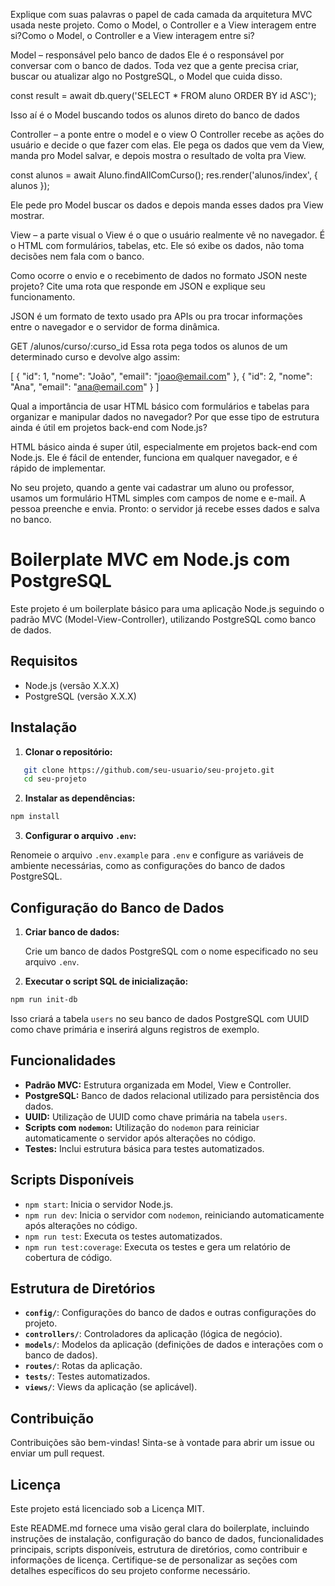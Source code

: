 
Explique com suas palavras o papel de cada camada da arquitetura MVC usada neste projeto.
Como o Model, o Controller e a View interagem entre si?Como o Model, o Controller e a View interagem entre si?


Model – responsável pelo banco de dados
Ele é o responsável por conversar com o banco de dados. Toda vez que a gente precisa criar, buscar ou atualizar algo no PostgreSQL, o Model que cuida disso.

const result = await db.query('SELECT * FROM aluno ORDER BY id ASC');

Isso aí é o Model buscando todos os alunos direto do banco de dados

Controller – a ponte entre o model e o view
O Controller recebe as ações do usuário e decide o que fazer com elas. Ele pega os dados que vem da View, manda pro Model salvar, e depois mostra o resultado de volta pra View.

const alunos = await Aluno.findAllComCurso();
res.render('alunos/index', { alunos });

Ele pede pro Model buscar os dados e depois manda esses dados pra View mostrar.

View – a parte visual
o View é o que o usuário realmente vê no navegador. É o HTML com formulários, tabelas, etc. Ele só exibe os dados, não toma decisões nem fala com o banco.



Como ocorre o envio e o recebimento de dados no formato JSON neste projeto?
Cite uma rota que responde em JSON e explique seu funcionamento.


JSON é um formato de texto usado pra APIs ou pra trocar informações entre o navegador e o servidor de forma dinâmica.

GET /alunos/curso/:curso_id
Essa rota pega todos os alunos de um determinado curso e devolve algo assim:

[
  { "id": 1, "nome": "João", "email": "joao@email.com" },
  { "id": 2, "nome": "Ana", "email": "ana@email.com" }
]



Qual a importância de usar HTML básico com formulários e tabelas para organizar e manipular dados no navegador?
Por que esse tipo de estrutura ainda é útil em projetos back-end com Node.js?

HTML básico ainda é super útil, especialmente em projetos back-end com Node.js. Ele é fácil de entender, funciona em qualquer navegador, e é rápido de implementar.

No seu projeto, quando a gente vai cadastrar um aluno ou professor, usamos um formulário HTML simples com campos de nome e e-mail. A pessoa preenche e envia. Pronto: o servidor já recebe esses dados e salva no banco.


# Boilerplate MVC em Node.js com PostgreSQL

Este projeto é um boilerplate básico para uma aplicação Node.js seguindo o padrão MVC (Model-View-Controller), utilizando PostgreSQL como banco de dados.

## Requisitos

- Node.js (versão X.X.X)
- PostgreSQL (versão X.X.X)

## Instalação

1. **Clonar o repositório:**

```bash
   git clone https://github.com/seu-usuario/seu-projeto.git
   cd seu-projeto
```

2. **Instalar as dependências:**
    
```bash
npm install
```
    
3. **Configurar o arquivo `.env`:**
    
Renomeie o arquivo `.env.example` para `.env` e configure as variáveis de ambiente necessárias, como as configurações do banco de dados PostgreSQL.
    

Configuração do Banco de Dados
------------------------------

1. **Criar banco de dados:**
    
    Crie um banco de dados PostgreSQL com o nome especificado no seu arquivo `.env`.
    
2. **Executar o script SQL de inicialização:**
    
```bash
npm run init-db
```
    
Isso criará a tabela `users` no seu banco de dados PostgreSQL com UUID como chave primária e inserirá alguns registros de exemplo.
    

Funcionalidades
---------------

* **Padrão MVC:** Estrutura organizada em Model, View e Controller.
* **PostgreSQL:** Banco de dados relacional utilizado para persistência dos dados.
* **UUID:** Utilização de UUID como chave primária na tabela `users`.
* **Scripts com `nodemon`:** Utilização do `nodemon` para reiniciar automaticamente o servidor após alterações no código.
* **Testes:** Inclui estrutura básica para testes automatizados.

Scripts Disponíveis
-------------------

* `npm start`: Inicia o servidor Node.js.
* `npm run dev`: Inicia o servidor com `nodemon`, reiniciando automaticamente após alterações no código.
* `npm run test`: Executa os testes automatizados.
* `npm run test:coverage`: Executa os testes e gera um relatório de cobertura de código.

Estrutura de Diretórios
-----------------------

* **`config/`**: Configurações do banco de dados e outras configurações do projeto.
* **`controllers/`**: Controladores da aplicação (lógica de negócio).
* **`models/`**: Modelos da aplicação (definições de dados e interações com o banco de dados).
* **`routes/`**: Rotas da aplicação.
* **`tests/`**: Testes automatizados.
* **`views/`**: Views da aplicação (se aplicável).

Contribuição
------------

Contribuições são bem-vindas! Sinta-se à vontade para abrir um issue ou enviar um pull request.

Licença
-------

Este projeto está licenciado sob a Licença MIT.

Este README.md fornece uma visão geral clara do boilerplate, incluindo instruções de instalação, configuração do banco de dados, funcionalidades principais, scripts disponíveis, estrutura de diretórios, como contribuir e informações de licença. Certifique-se de personalizar as seções com detalhes específicos do seu projeto conforme necessário.